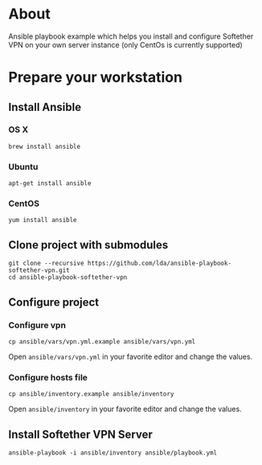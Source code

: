 # About

Ansible playbook example which helps you install and configure Softether VPN on your own server instance (only CentOs is currently supported)

# Prepare your workstation

## Install Ansible

### OS X
```
brew install ansible
```

### Ubuntu
```
apt-get install ansible
```

### CentOS
```
yum install ansible
```

## Clone project with submodules
```
git clone --recursive https://github.com/lda/ansible-playbook-softether-vpn.git
cd ansible-playbook-softether-vpn
```

## Configure project

### Configure vpn
```
cp ansible/vars/vpn.yml.example ansible/vars/vpn.yml
```

Open `ansible/vars/vpn.yml` in your favorite editor and change the values.

### Configure hosts file
```
cp ansible/inventory.example ansible/inventory
```

Open `ansible/inventory` in your favorite editor and change the values.

## Install Softether VPN Server
```
ansible-playbook -i ansible/inventory ansible/playbook.yml
```
